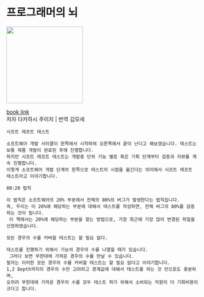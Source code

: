 # 프로그래머의 뇌

<img src="https://contents.kyobobook.co.kr/sih/fit-in/458x0/pdt/9791192469843.jpg" width="200px">

[book link](https://product.kyobobook.co.kr/detail/S000200939459)  
저자 다카하시 주이치 | 번역 김모세

`시프트 레프트 테스트`
```
소프트웨어 개발 사이클이 왼쪽에서 시작하여 오른쪽에서 끝이 난다고 해보겠습니다. 테스트는 보통 제품 개발이 완료된 후에 진행합니다. 
하지만 시프트 레프트 테스트는 개발중 단위 기능 별로 혹은 기획 단계부터 검증과 리뷰를 계속 진행합니다. 
이렇게 소프트웨어 개발 단계의 왼쪽으로 테스트의 시점을 옮긴다는 의미에서 시프트 레프트 테스트라고 이야기합니다.
```

`80:20 법칙`
```
이 법칙은 소프트웨어의 20% 부분에서 전체의 80%의 버그가 발생한다는 법칙입니다.
즉, 우리는 이 20%에 해당하는 부분에 대해서 테스트를 작성하면, 전체 버그의 80%를 검증하는 것이 됩니다.
 이 책에서는 20%에 해당하는 부분을 찾는 방법으로, 가장 최근에 가장 많이 변경된 파일을 선정하였습니다.
```


`모든 경우의 수를 커버할 테스트는 할 필요 없다.`
```
테스트를 진행하기 위해서 기능의 경우의 수를 나열할 때가 있습니다.
 그러다 보면 무한대에 가까운 경우의 수를 만날 수 있습니다.
필자는 이러한 모든 경우의 수를 커버할 테스트는 할 필요 없다고 이야기합니다.
1,2 Depth까지의 경우의 수만 고려하고 경계값에 대해서 테스트를 하는 것 만으로도 충분하며,
오히려 무한대에 가까운 경우의 수를 모두 테스트 하기 위해서 소비되는 자원이 더 기회비용이 크다고 합니다.
```